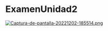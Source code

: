 # ExamenUnidad2
[![Captura-de-pantalla-20221202-185514.png](https://i.postimg.cc/c4WJRHmZ/Captura-de-pantalla-20221202-185514.png)](https://postimg.cc/V5711zpH)
